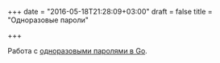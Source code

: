 +++
date = "2016-05-18T21:28:09+03:00"
draft = false
title = "Одноразовые пароли"

+++

<p>Работа с <a href="https://medium.com/golang-notes/%D1%80%D0%B0%D0%B1%D0%BE%D1%82%D0%B0-%D1%81-%D0%BE%D0%B4%D0%BD%D0%BE%D1%80%D0%B0%D0%B7%D0%BE%D0%B2%D1%8B%D0%BC%D0%B8-%D0%BF%D0%B0%D1%80%D0%BE%D0%BB%D1%8F%D0%BC%D0%B8-%D0%B2-go-5b1c5b10fc23#.rig4jhvax">одноразовыми паролями в Go</a>.</p>

